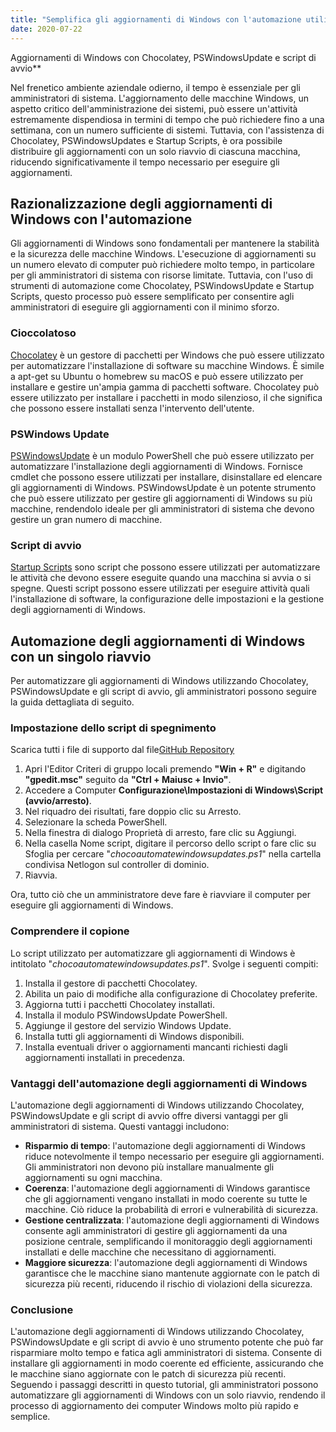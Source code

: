 ```yaml
---
title: "Semplifica gli aggiornamenti di Windows con l'automazione utilizzando Chocolatey, PSWindowsUpdate e gli script di avvio"
date: 2020-07-22
---
```

 Aggiornamenti di Windows con Chocolatey, PSWindowsUpdate e script di avvio**

Nel frenetico ambiente aziendale odierno, il tempo è essenziale per gli amministratori di sistema. L'aggiornamento delle macchine Windows, un aspetto critico dell'amministrazione dei sistemi, può essere un'attività estremamente dispendiosa in termini di tempo che può richiedere fino a una settimana, con un numero sufficiente di sistemi. Tuttavia, con l'assistenza di Chocolatey, PSWindowsUpdates e Startup Scripts, è ora possibile distribuire gli aggiornamenti con un solo riavvio di ciascuna macchina, riducendo significativamente il tempo necessario per eseguire gli aggiornamenti.

## Razionalizzazione degli aggiornamenti di Windows con l'automazione

Gli aggiornamenti di Windows sono fondamentali per mantenere la stabilità e la sicurezza delle macchine Windows. L'esecuzione di aggiornamenti su un numero elevato di computer può richiedere molto tempo, in particolare per gli amministratori di sistema con risorse limitate. Tuttavia, con l'uso di strumenti di automazione come Chocolatey, PSWindowsUpdate e Startup Scripts, questo processo può essere semplificato per consentire agli amministratori di eseguire gli aggiornamenti con il minimo sforzo.

### Cioccolatoso

[Chocolatey](https://chocolatey.org/) è un gestore di pacchetti per Windows che può essere utilizzato per automatizzare l'installazione di software su macchine Windows. È simile a apt-get su Ubuntu o homebrew su macOS e può essere utilizzato per installare e gestire un'ampia gamma di pacchetti software. Chocolatey può essere utilizzato per installare i pacchetti in modo silenzioso, il che significa che possono essere installati senza l'intervento dell'utente.

### PSWindows Update

[PSWindowsUpdate](https://www.powershellgallery.com/packages/PSWindowsUpdate/2.0.0.4) è un modulo PowerShell che può essere utilizzato per automatizzare l'installazione degli aggiornamenti di Windows. Fornisce cmdlet che possono essere utilizzati per installare, disinstallare ed elencare gli aggiornamenti di Windows. PSWindowsUpdate è un potente strumento che può essere utilizzato per gestire gli aggiornamenti di Windows su più macchine, rendendolo ideale per gli amministratori di sistema che devono gestire un gran numero di macchine.

### Script di avvio

[Startup Scripts](https://docs.microsoft.com/en-us/previous-versions/windows/it-pro/windows-server-2012-R2-and-2012/dn789190(v=ws.11)) sono script che possono essere utilizzati per automatizzare le attività che devono essere eseguite quando una macchina si avvia o si spegne. Questi script possono essere utilizzati per eseguire attività quali l'installazione di software, la configurazione delle impostazioni e la gestione degli aggiornamenti di Windows.

## Automazione degli aggiornamenti di Windows con un singolo riavvio

Per automatizzare gli aggiornamenti di Windows utilizzando Chocolatey, PSWindowsUpdate e gli script di avvio, gli amministratori possono seguire la guida dettagliata di seguito.

### Impostazione dello script di spegnimento
Scarica tutti i file di supporto dal file[GitHub Repository](https://github.com/simeononsecurity/ChocoAutomateWindowsUpdates)

1. Apri l'Editor Criteri di gruppo locali premendo **"Win + R"** e digitando **"gpedit.msc"** seguito da **"Ctrl + Maiusc + Invio"**.
2. Accedere a Computer **Configurazione\Impostazioni di Windows\Script (avvio/arresto)**.
3. Nel riquadro dei risultati, fare doppio clic su Arresto.
4. Selezionare la scheda PowerShell.
5. Nella finestra di dialogo Proprietà di arresto, fare clic su Aggiungi.
6. Nella casella Nome script, digitare il percorso dello script o fare clic su Sfoglia per cercare "*chocoautomatewindowsupdates.ps1*" nella cartella condivisa Netlogon sul controller di dominio.
7. Riavvia.

Ora, tutto ciò che un amministratore deve fare è riavviare il computer per eseguire gli aggiornamenti di Windows.

### Comprendere il copione

Lo script utilizzato per automatizzare gli aggiornamenti di Windows è intitolato "*chocoautomatewindowsupdates.ps1*". Svolge i seguenti compiti:

1. Installa il gestore di pacchetti Chocolatey.
2. Abilita un paio di modifiche alla configurazione di Chocolatey preferite.
3. Aggiorna tutti i pacchetti Chocolatey installati.
4. Installa il modulo PSWindowsUpdate PowerShell.
5. Aggiunge il gestore del servizio Windows Update.
6. Installa tutti gli aggiornamenti di Windows disponibili.
7. Installa eventuali driver o aggiornamenti mancanti richiesti dagli aggiornamenti installati in precedenza.

### Vantaggi dell'automazione degli aggiornamenti di Windows

L'automazione degli aggiornamenti di Windows utilizzando Chocolatey, PSWindowsUpdate e gli script di avvio offre diversi vantaggi per gli amministratori di sistema. Questi vantaggi includono:

- **Risparmio di tempo**: l'automazione degli aggiornamenti di Windows riduce notevolmente il tempo necessario per eseguire gli aggiornamenti. Gli amministratori non devono più installare manualmente gli aggiornamenti su ogni macchina.
- **Coerenza**: l'automazione degli aggiornamenti di Windows garantisce che gli aggiornamenti vengano installati in modo coerente su tutte le macchine. Ciò riduce la probabilità di errori e vulnerabilità di sicurezza.
- **Gestione centralizzata**: l'automazione degli aggiornamenti di Windows consente agli amministratori di gestire gli aggiornamenti da una posizione centrale, semplificando il monitoraggio degli aggiornamenti installati e delle macchine che necessitano di aggiornamenti.
- **Maggiore sicurezza**: l'automazione degli aggiornamenti di Windows garantisce che le macchine siano mantenute aggiornate con le patch di sicurezza più recenti, riducendo il rischio di violazioni della sicurezza.

### Conclusione

L'automazione degli aggiornamenti di Windows utilizzando Chocolatey, PSWindowsUpdate e gli script di avvio è uno strumento potente che può far risparmiare molto tempo e fatica agli amministratori di sistema. Consente di installare gli aggiornamenti in modo coerente ed efficiente, assicurando che le macchine siano aggiornate con le patch di sicurezza più recenti. Seguendo i passaggi descritti in questo tutorial, gli amministratori possono automatizzare gli aggiornamenti di Windows con un solo riavvio, rendendo il processo di aggiornamento dei computer Windows molto più rapido e semplice.

